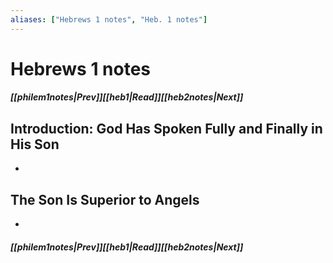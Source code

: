 ```yaml
---
aliases: ["Hebrews 1 notes", "Heb. 1 notes"]
---
```

# Hebrews 1 notes
##### <span class=arrow-left></span>[[philem1notes|Prev]]<span class=navigation-separator></span>[[heb1|Read]]<span class=navigation-separator></span>[[heb2notes|Next]]<span class=arrow-right></span>
## Introduction: God Has Spoken Fully and Finally in His Son
- 
## The Son Is Superior to Angels
- 
##### <span class=arrow-left></span>[[philem1notes|Prev]]<span class=navigation-separator></span>[[heb1|Read]]<span class=navigation-separator></span>[[heb2notes|Next]]<span class=arrow-right></span>